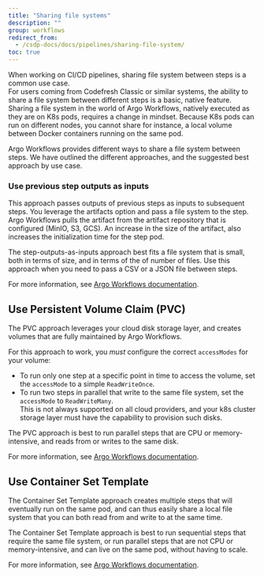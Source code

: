 ```yaml
---
title: "Sharing file systems"
description: ""
group: workflows
redirect_from:
  - /csdp-docs/docs/pipelines/sharing-file-system/
toc: true
---
```


When working on CI/CD pipelines, sharing file system between steps is a common use case.  
For users coming from Codefresh Classic or similar systems, the ability to share a file system between different steps is a basic, native feature. Sharing a file system in the world of Argo Workflows, natively executed as they are on K8s pods, requires a change in mindset. Because K8s pods can run on different nodes, you cannot share for instance, a local volume between Docker containers running on the same pod.  

Argo Workflows provides different ways to share a file system between steps. We have outlined the different approaches, and the suggested best approach by use case.

### Use previous step outputs as inputs
This approach passes outputs of previous steps as inputs to subsequent steps. You leverage the artifacts option and pass a file system to the step.
Argo Workflows pulls the artifact from the artifact repository that is configured (MinIO, S3, GCS). An increase in the size of the artifact, also increases the initialization time for the step pod.  

The step-outputs-as-inputs approach best fits a file system that is small, both in terms of size, and in terms of the of number of files. Use this approach when you need to pass a CSV or a JSON file between steps.

For more information, see [Argo Workflows documentation](https://argoproj.github.io/argo-workflows/workflow-inputs/#using-previous-step-outputs-as-inputs).

## Use Persistent Volume Claim (PVC)
The PVC approach leverages your cloud disk storage layer, and creates volumes that are fully maintained by Argo Workflows.

For this approach to work, you _must_ configure the correct `accessModes` for your volume:

* To run only one step at a specific point in time to access the volume, set the `accessMode` to a simple `ReadWriteOnce`.
* To run two steps in parallel that write to the same file system, set the `accessMode` to `ReadWriteMany`.  
  This is not always supported on all cloud providers, and your k8s cluster storage layer must have the capability to provision such disks.

The PVC approach is best to run parallel steps that are CPU or memory-intensive, and reads from or writes to the same disk.  

For more information, see [Argo Workflows documentation](https://argoproj.github.io/argo-workflows/fields/#persistentvolumeclaim). 


## Use Container Set Template
The Container Set Template approach creates multiple steps that will eventually run on the same pod, and can thus easily share a local file system that you can both read from and write to at the same time.  

The Container Set Template approach is best to run sequential steps that require the same file system, or run parallel steps that are not CPU or memory-intensive, and can live on the same pod, without having to scale.  

For more information, see [Argo Workflows documentation](https://argoproj.github.io/argo-workflows/container-set-template/).
